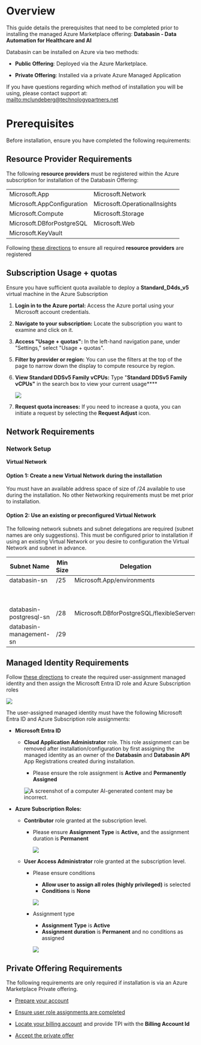 # Overview

This guide details the prerequisites that need to be completed prior to
installing the managed Azure Marketplace offering: **Databasin - Data
Automation for Healthcare and AI**

Databasin can be installed on Azure via two methods:

- **Public Offering**: Deployed via the Azure Marketplace.

- **Private Offering**: Installed via a private Azure Managed
  Application

If you have questions regarding which method of installation you will be
using, please contact support at:
[mailto:mclundeberg@technologypartners.net](mailto:mclundeberg@technologypartners.net)

# Prerequisites 

Before installation, ensure you have completed the following
requirements:

## Resource Provider Requirements

The following **resource providers** must be registered within the Azure
subscription for installation of the Databasin Offering:

|  |  |
| --- | --- |
| Microsoft.App | Microsoft.Network |
| Microsoft.AppConfiguration| Microsoft.OperationalInsights |
| Microsoft.Compute | Microsoft.Storage |
| Microsoft.DBforPostgreSQL | Microsoft.Web |
| Microsoft.KeyVault |  |


Following [these
directions](https://learn.microsoft.com/en-us/azure/azure-resource-manager/management/resource-providers-and-types#register-resource-provider-1)
to ensure all required **resource providers** are registered

## Subscription Usage + quotas

Ensure you have sufficient quota available to deploy a
**Standard_D4ds_v5** virtual machine in the Azure Subscription

1.  **Login in to the Azure portal:** Access the Azure portal using your
    Microsoft account credentials. 

<!-- -->

2.  **Navigate to your subscription:** Locate the subscription you want
    to examine and click on it. 

<!-- -->

3.  **Access \"Usage + quotas\":** In the left-hand navigation pane,
    under \"Settings,\" select \"Usage + quotas\". 

<!-- -->

5.  **Filter by provider or region:** You can use the filters at the top
    of the page to narrow down the display to compute resource by
    region. 

<!-- -->

6.  **View Standard DDSv5 Family vCPUs:** Type "**Standard DDSv5 Family
    vCPUs"** in the search box to view your current usage**\**

    ![](./prereq/media/image1.png)

<!-- -->

7.  **Request quota increases:** If you need to increase a quota, you
    can initiate a request by selecting the **Request Adjust** icon.

## Network Requirements

### Network Setup

**Virtual Network**

#### Option 1: Create a new **Virtual Network** during the installation

You must have an available address space of size of /24 available to use
during the installation. No other Networking requirements must be met
prior to installation.

#### Option 2: Use an existing or preconfigured Virtual Network

The following network subnets and subnet delegations are required
(subnet names are only suggestions). This must be configured prior to
installation if using an existing Virtual Network or you desire to
configuration the Virtual Network and subnet in advance.


| **Subnet Name**| **Min Size** | **Delegation** | **Service** |
| --- | --- | --- | --- |
| databasin-sn            | /25                 | Microsoft.App/environments                | Microsoft.KeyVault      |
|                         |                     |                                           | Microsoft.Sql           |
|                         |                     |                                           | Microsoft.Storage       |
| databasin-postgresql-sn | /28                 | Microsoft.DBforPostgreSQL/flexibleServers | Microsoft.Storage       |
| databasin-management-sn | /29                 |                                           | Microsoft.Storage       |


## Managed Identity Requirements

Follow [these directions](https://learn.microsoft.com/en-us/entra/identity/managed-identities-azure-resources/how-manage-user-assigned-managed-identities?pivots=identity-mi-methods-azp#create-a-user-assigned-managed-identity)
to create the required user-assignment managed identity and then assign
the Microsoft Entra ID role and Azure Subscription roles

![](./prereq/media/image.png)

The user-assigned managed identity must have the following Microsoft Entra ID and Azure Subscription role assignments:

- **Microsoft Entra ID**

  - **Cloud Application Administrator** role. This role assignment can be removed after installation/configuration by first assigning the managed identity as an owner of the **Databasin** and **Databasin API** App Registrations created during installation. 
    - Please ensure the role assignment is **Active** and **Permanently Assigned**

    ![A screenshot of a computer AI-generated content may be incorrect.](./prereq/media/image2.png)

- **Azure Subscription Roles:**

  - **Contributor** role granted at the subscription level. 
    - Please ensure **Assignment Type** is **Active,** and the assignment duration is **Permanent**
    
      ![](./prereq/media/image3.png)

  - **User Access Administrator** role granted at the subscription level. 
    - Please ensure conditions 
      - **Allow user to assign all roles (highly privileged)** is selected
      - **Conditions** is **None**

      ![](./prereq/media/image4.png)
    - Assignment type
      - **Assignment Type** is **Active**
      - **Assignment duration** is **Permanent** and no conditions as assigned
      
      ![](./prereq/media/image3.png)

## Private Offering Requirements

The following requirements are only required if installation is via an
Azure Marketplace Private offering.

- [Prepare your
  account](https://learn.microsoft.com/en-us/marketplace/private-offers-pre-check)

- [Ensure user role assignments are
  completed](https://learn.microsoft.com/en-us/marketplace/private-offers-pre-check#check-user-role-assignments)

- [Locate your billing
  account](https://learn.microsoft.com/en-us/marketplace/private-offers-pre-check#locate-your-billing-account-id)
  and provide TPI with the **Billing Account Id**

- [Accept the private
  offer](https://learn.microsoft.com/en-us/marketplace/private-offers-accept-offer)
